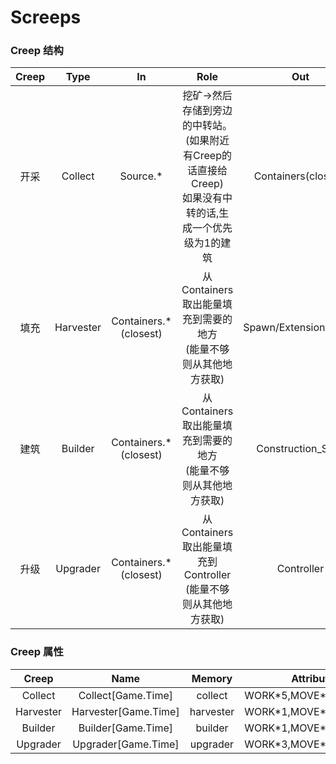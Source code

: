 # Screeps

### Creep 结构   

|Creep|Type|In|Role|Out|
|:--:|:--:|:--:|:--:|:--:|
|开采|Collect|Source.*|挖矿->然后存储到旁边的中转站。<br/>(如果附近有Creep的话直接给Creep)<br/>如果没有中转的话,生成一个优先级为1的建筑|Containers(closest)|   
|填充|Harvester|Containers.*(closest)|从Containers取出能量填充到需要的地方<br/>(能量不够则从其他地方获取)|Spawn/Extension/Tower|   
|建筑|Builder|Containers.*(closest)|从Containers取出能量填充到需要的地方<br/>(能量不够则从其他地方获取)|Construction_Sites|   
|升级|Upgrader|Containers.*(closest)|从Containers取出能量填充到Controller<br/>(能量不够则从其他地方获取)|Controller|

### Creep 属性   
|Creep|Name|Memory|Attribute|Count|
|:--:|:--:|:--:|:--:|:--:|
|Collect|Collect[Game.Time]|collect|WORK\*5,MOVE\*1,CARRY\*1|2|
|Harvester|Harvester[Game.Time]|harvester|WORK\*1,MOVE\*3,CARRY\*3|2|
|Builder|Builder[Game.Time]|builder|WORK\*1,MOVE\*4,CARRY\*3|1|
|Upgrader|Upgrader[Game.Time]|upgrader|WORK\*3,MOVE\*2,CARRY\*2|1|

